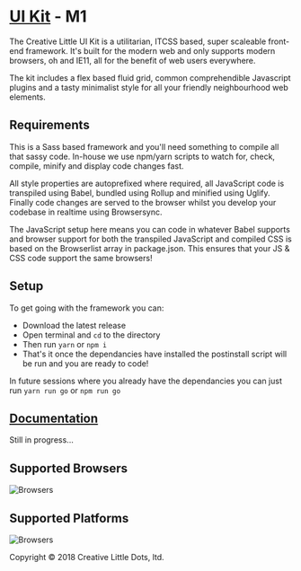 # <a href="http://creativelittle.uk/uikit" target="_blank">UI Kit</a> - M1

The Creative Little UI Kit is a utilitarian, ITCSS based, super scaleable front-end framework. It's built for the modern web and only supports modern browsers, oh and IE11, all for the benefit of web users everywhere.

The kit includes a flex based fluid grid, common comprehendible Javascript plugins and a tasty minimalist style for all your friendly neighbourhood web elements.

## Requirements

This is a Sass based framework and you'll need something to compile all that sassy code. In-house we use npm/yarn scripts to watch for, check, compile, minify and display code changes fast.

All style properties are autoprefixed where required, all JavaScript code is transpiled using Babel, bundled using Rollup and minified using Uglify. Finally code changes are served to the browser whilst you develop your codebase in realtime using Browsersync.

The JavaScript setup here means you can code in whatever Babel supports and browser support for both the transpiled JavaScript and compiled CSS is based on the Browserlist array in package.json. This ensures that your JS & CSS code support the same browsers!

## Setup

To get going with the framework you can:

  * Download the latest release
  * Open terminal and `cd` to the directory
  * Then run `yarn` or `npm i`
  * That's it once the dependancies have installed the postinstall script will be run and you are ready to code!

In future sessions where you already have the dependancies you can just run `yarn run go` or `npm run go`

## <a href="https://creativelittledots.github.io/ui-kit" target="_blank">Documentation</a>

Still in progress...

## Supported Browsers

![Browsers](https://creativelittledots.github.io/ui-kit/images/browsers.svg)

## Supported Platforms

![Browsers](https://creativelittledots.github.io/ui-kit/images/platforms.svg)

Copyright © 2018 Creative Little Dots, ltd.
